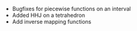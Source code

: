 - Bugfixes for piecewise functions on an interval
- Added HHJ on a tetrahedron
- Add inverse mapping functions
